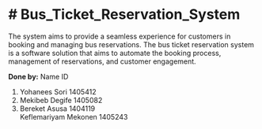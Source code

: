 <h1># Bus_Ticket_Reservation_System</h1>
<p>The system aims to provide a seamless experience for customers in booking and managing bus reservations. The bus ticket reservation system is a software solution that aims to automate the booking process, management of reservations, and customer engagement.</p>
<b>Done by:</b>
  Name 					ID
  <ol>
  <li>Yohanees Sori					      1405412</li>
  <li>Mekibeb Degife 						1405082</li>
  <li>Bereket Asusa					  	1404119</li>
</li>Keflemariyam Mekonen				1405243</li>
  </ol>

